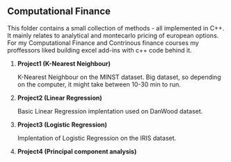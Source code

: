 ## **Computational Finance** #
This folder contains a small collection of methods - all implemented in C++. It mainly relates to analytical and montecarlo pricing of european options.
For my Computational Finance and Contrinous finance courses my proffessors liked building excel add-ins with c++ code behind it.


1. **Project1 (K-Nearest Neighbour)**

    K-Nearest Neighbour on the MINST dataset. Big dataset, so depending on the computer, it might take between 10-30 min to run.

2. **Project2 (Linear Regression)**

    Basic Linear Regression implentation used on DanWood dataset.
    
3. **Project3 (Logistic Regression)**

      Implentation of Logistic Regression on the IRIS dataset.

4. **Project4 (Principal component analysis)**

